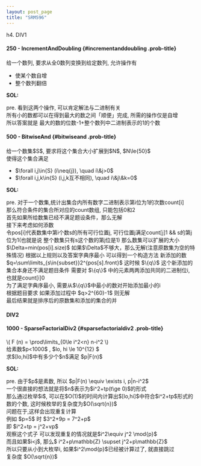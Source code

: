 ```yaml
---
layout: post_page
title: "SRM596"
---
```


h4. DIV1

#### 250 - IncrementAndDoubling {#incrementanddoubling .prob-title}

给一个数列, 要求从全0数列变换到给定数列, 允许操作有

-   使某个数自增
-   整个数列翻倍

**SOL:**

pre. 看到这两个操作, 可以肯定解法与二进制有关\
所有小的数都可以在得到最大的数之间「顺便」完成, 所需的操作仅是自增\
所以答案就是 最大的数的位数-1+整个数列中二进制表示的1的个数

#### 500 - BitwiseAnd {#bitwiseand .prob-title}

给一个数集\$S\$, 要求将这个集合大小扩展到\$N\$, \$N\\le{50}\$\
使得这个集合满足

-   \$\\forall i,j\\in{S} (i\\neq{j}), \\quad i\\&j\>0\$
-   \$\\forall i,j,k\\in{S} (i,j,k互不相同), \\quad i\\&j\\&k=0\$

**SOL:**

pre.
对于一个数集,统计出集合内所有数字二进制表示第i位为1的次数count\[i\]\
那么符合条件的集合所对应的count数组, 只能包括0和2\
首先如果所给数集已经不满足题设条件，那么无解\
接下来考虑如何添数\
令pos\[i\]代表数集中第i个数s的所有可行位置j,
可行位置j满足count\[j\]1 && s的第j位为1(也就是说 整个数集只有s这个数的第j位是1)
那么数集可以扩展的大小\$\\Delta=min(pos\[i\].size)\$
如果\$\\Delta\$不够大，那么无解(注意原数集为空的特殊情况)
根据以上规则以及答案字典序最小 可以得到一个构造方法
新添加的数 \$q=\\sum\\limits\_{s\\in{subset}}2\^{pos\[s\].front}\$
这时候 \$\\{q\\}\$ 这个新添加的集合本身还不满足题目条件
需要对 \$\\{q\\}\$ 中的元素两两添加共同的二进制位i, 也就是count\[i\]0\
为了满足字典序最小, 需要从\$\\{q\\}\$中最小的数对开始添加最小的i\
根据题目要求 如果添加过程中 \$q\>2\^{60}-1\$ 则无解\
最后结果就是排序后的原数集和添加的集合的并

#### DIV2

#### 1000 - SparseFactorialDiv2 {#sparsefactorialdiv2 .prob-title}

\\( F (n) = \\prod\\limits\_{0\\le i\^2\<n} n-i\^2 \\)\
给素数\$p\<1000\$ , \$lo, hi \\le 10\^{12} \$\
求\$\[lo,hi\]\$中有多少个\$n\$满足 \$p\|F(n)\$

**SOL:**

pre. 由于\$p\$是素数, 所以 \$p\|F(n) \\equiv \\exists i, p\|n-i\^2\$\
一个很直接的想法就是将\$n\$表示为\$i\^2+tp(t\\ge 0)\$的形式\
那么通过枚举\$i\$,
可以在\$O(1)\$的时间内计算出\$\[lo,hi\]\$中符合\$i\^2+tp\$形式的数的个数,
这时候枚举的复杂度为\$O(\\sqrt{n})\$\
问题在于,这样会出现重复计算\
例如 \$p=5\$ 时 \$3\^2+9p = 7\^2+p\$\
即 \$i\^2+tp = j\^2+vp\$\
观察这个式子 可以发现重复的情况就是\$i\^2\\equiv j\^2 \\mod{p}\$\
而且如果\$i\<j\$, 那么\$ i\^2+p\\mathbb{Z} \\supset j\^2+p\\mathbb{Z}\$\
所以只要从小到大枚举i, 如果\$i\^2\\mod{p}\$已经被计算过了, 就直接跳过\
复杂度 \$O(\\sqrt{n})\$
